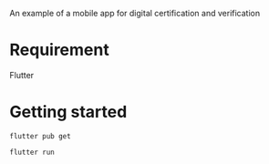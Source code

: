 An example of a mobile app for digital certification and verification

# Requirement
Flutter

# Getting started

```flutter pub get```

```flutter run```
